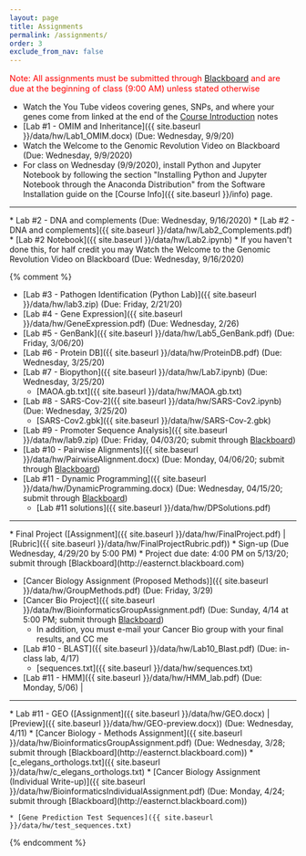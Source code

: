 ```yaml
---
layout: page
title: Assignments 
permalink: /assignments/
order: 3
exclude_from_nav: false
---
```


<p style = 'color:red;font-size:104%'>Note: All assignments must be submitted through <a href = "https://easternct.blackboard.com/">Blackboard</a> and are due at the beginning of class (9:00 AM) unless stated otherwise</p>

* Watch the You Tube videos covering genes, SNPs, and where your genes come from linked at the end of the <a href = "../notes/">Course Introduction</a> notes
* [Lab #1 - OMIM and Inheritance]({{ site.baseurl }}/data/hw/Lab1_OMIM.docx) (Due: Wednesday, 9/9/20) 
* Watch the Welcome to the Genomic Revolution Video on Blackboard (Due: Wednesday, 9/9/2020)
* For class on Wednesday (9/9/2020), install Python and Jupyter Notebook by following the section "Installing Python and Jupyter Notebook through the Anaconda Distribution" from the Software Installation guide on the [Course Info]({{ site.baseurl }}/info) page. 
<hr>
* Lab #2 - DNA and complements (Due: Wednesday, 9/16/2020)
    * [Lab #2 - DNA and complements]({{ site.baseurl }}/data/hw/Lab2_Complements.pdf)
    * [Lab #2 Notebook]({{ site.baseurl }}/data/hw/Lab2.ipynb) 
* If you haven't done this, for half credit you may Watch the Welcome to the Genomic Revolution Video on Blackboard (Due: Wednesday, 9/16/2020)

{% comment %}
* [Lab #3 - Pathogen Identification (Python Lab)]({{ site.baseurl }}/data/hw/lab3.zip) (Due: Friday, 2/21/20) 
* [Lab #4 - Gene Expression]({{ site.baseurl }}/data/hw/GeneExpression.pdf) (Due: Wednesday, 2/26) 
* [Lab #5 - GenBank]({{ site.baseurl }}/data/hw/Lab5_GenBank.pdf) (Due: Friday, 3/06/20) 
* [Lab #6 - Protein DB]({{ site.baseurl }}/data/hw/ProteinDB.pdf) (Due: Wednesday, 3/25/20) 
* [Lab #7 - Biopython]({{ site.baseurl }}/data/hw/Lab7.ipynb) (Due: Wednesday, 3/25/20)
    * [MAOA.gb.txt]({{ site.baseurl }}/data/hw/MAOA.gb.txt) 
* [Lab #8 - SARS-Cov-2]({{ site.baseurl }}/data/hw/SARS-Cov2.ipynb) (Due: Wednesday, 3/25/20)
    * [SARS-Cov2.gbk]({{ site.baseurl }}/data/hw/SARS-Cov-2.gbk) 
* [Lab #9 - Promoter Sequence Analysis]({{ site.baseurl }}/data/hw/lab9.zip) (Due: Friday, 04/03/20; submit through [Blackboard](http://easternct.blackboard.com))
* [Lab #10 - Pairwise Alignments]({{ site.baseurl }}/data/hw/PairwiseAlignment.docx) (Due: Monday, 04/06/20; submit through [Blackboard](http://easternct.blackboard.com))
* [Lab #11 - Dynamic Programming]({{ site.baseurl }}/data/hw/DynamicProgramming.docx) (Due: Wednesday, 04/15/20; submit through [Blackboard](http://easternct.blackboard.com))
    * [Lab #11 solutions]({{ site.baseurl }}/data/hw/DPSolutions.pdf)
<hr> 
* Final Project ([Assignment]({{ site.baseurl }}/data/hw/FinalProject.pdf) 
   | [Rubric]({{ site.baseurl }}/data/hw/FinalProjectRubric.pdf))
    * Sign-up (Due Wednesday, 4/29/20 by 5:00 PM)
    * Project due date: 4:00 PM on 5/13/20; submit through [Blackboard](http://easternct.blackboard.com)

* [Cancer Biology Assignment (Proposed Methods)]({{ site.baseurl }}/data/hw/GroupMethods.pdf) (Due: Friday, 3/29) 
* [Cancer Bio Project]({{ site.baseurl }}/data/hw/BioinformaticsGroupAssignment.pdf) (Due: Sunday, 4/14 at 5:00 PM; submit through [Blackboard](http://easternct.blackboard.com))
    * In addition, you must e-mail your Cancer Bio group with your final results, and CC me 
* [Lab #10 - BLAST]({{ site.baseurl }}/data/hw/Lab10_Blast.pdf) (Due: in-class lab, 4/17) 
    * [sequences.txt]({{ site.baseurl }}/data/hw/sequences.txt) 
* [Lab #11 - HMM]({{ site.baseurl }}/data/hw/HMM_lab.pdf) (Due: Monday, 5/06)
| 
<hr>
* Lab #11 - GEO ([Assignment]({{ site.baseurl }}/data/hw/GEO.docx) |
[Preview]({{ site.baseurl }}/data/hw/GEO-preview.docx)) (Due: Wednesday, 4/11)
* [Cancer Biology - Methods Assignment]({{ site.baseurl }}/data/hw/BioinformaticsGroupAssignment.pdf) (Due: Wednesday, 3/28; submit through [Blackboard](http://easternct.blackboard.com)) 
	* [c_elegans_orthologs.txt]({{ site.baseurl }}/data/hw/c_elegans_orthologs.txt) 
* [Cancer Biology Assignment (Individual Write-up)]({{ site.baseurl }}/data/hw/BioinformaticsIndividualAssignment.pdf) (Due: Monday, 4/24; submit through [Blackboard](http://easternct.blackboard.com)) 

	* [Gene Prediction Test Sequences]({{ site.baseurl }}/data/hw/test_sequences.txt)  
{% endcomment %}
